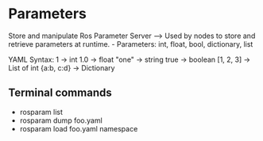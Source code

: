 #	Parameters

Store and manipulate Ros Parameter Server --> Used by nodes to store and retrieve parameters at runtime.
	-	Parameters:	int, float, bool, dictionary, list

YAML Syntax:
	1 		->	int
	1.0		->	float
	"one"		->	string
	true		->	boolean
	[1, 2, 3]	->	List of int
	{a:b, c:d}	->	Dictionary

## Terminal commands

-	rosparam list
-	rosparam dump foo.yaml
-	rosparam load foo.yaml namespace

